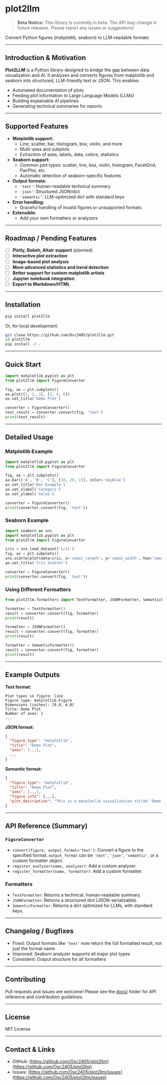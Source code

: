 # plot2llm

> **Beta Notice:** This library is currently in beta. The API may change in future releases. Please report any issues or suggestions!

Convert Python figures (matplotlib, seaborn) to LLM-readable formats

---

## Introduction & Motivation

**Plot2LLM** is a Python library designed to bridge the gap between data visualization and AI. It analyzes and converts figures from matplotlib and seaborn into structured, LLM-friendly text or JSON. This enables:
- Automated documentation of plots
- Feeding plot information to Large Language Models (LLMs)
- Building explainable AI pipelines
- Generating technical summaries for reports

---

## Supported Features

- **Matplotlib support:**
  - Line, scatter, bar, histogram, box, violin, and more
  - Multi-axes and subplots
  - Extraction of axes, labels, data, colors, statistics
- **Seaborn support:**
  - Common plot types: scatter, line, box, violin, histogram, FacetGrid, PairPlot, etc.
  - Automatic detection of seaborn-specific features
- **Output formats:**
  - `'text'`: Human-readable technical summary
  - `'json'`: Structured JSON/dict
  - `'semantic'`: LLM-optimized dict with standard keys
- **Error handling:**
  - Graceful handling of invalid figures or unsupported formats
- **Extensible:**
  - Add your own formatters or analyzers

---

## Roadmap / Pending Features

- [ ] **Plotly, Bokeh, Altair support** (planned)
- [ ] **Interactive plot extraction**
- [ ] **Image-based plot analysis**
- [ ] **More advanced statistics and trend detection**
- [ ] **Better support for custom matplotlib artists**
- [ ] **Jupyter notebook integration**
- [ ] **Export to Markdown/HTML**

---

## Installation

```bash
pip install plot2llm
```

Or, for local development:

```bash
git clone https://github.com/Osc2405/plot2llm.git
cd plot2llm
pip install -e .
```

---

## Quick Start

```python
import matplotlib.pyplot as plt
from plot2llm import FigureConverter

fig, ax = plt.subplots()
ax.plot([1, 2, 3], [2, 4, 6])
ax.set_title('Demo Plot')

converter = FigureConverter()
text_result = converter.convert(fig, 'text')
print(text_result)
```

---

## Detailed Usage

### Matplotlib Example

```python
import matplotlib.pyplot as plt
from plot2llm import FigureConverter

fig, ax = plt.subplots()
ax.bar(['A', 'B', 'C'], [10, 20, 15], color='skyblue')
ax.set_title('Bar Example')
ax.set_xlabel('Category')
ax.set_ylabel('Value')

converter = FigureConverter()
print(converter.convert(fig, 'text'))
```

### Seaborn Example

```python
import seaborn as sns
import matplotlib.pyplot as plt
from plot2llm import FigureConverter

iris = sns.load_dataset('iris')
fig, ax = plt.subplots()
sns.scatterplot(data=iris, x='sepal_length', y='sepal_width', hue='species', ax=ax)
ax.set_title('Iris Scatter')

converter = FigureConverter()
print(converter.convert(fig, 'text'))
```

### Using Different Formatters

```python
from plot2llm.formatters import TextFormatter, JSONFormatter, SemanticFormatter

formatter = TextFormatter()
result = converter.convert(fig, formatter)
print(result)

formatter = JSONFormatter()
result = converter.convert(fig, formatter)
print(result)

formatter = SemanticFormatter()
result = converter.convert(fig, formatter)
print(result)
```

---

## Example Outputs

**Text format:**
```
Plot types in figure: line
Figure type: matplotlib.Figure
Dimensions (inches): [8.0, 6.0]
Title: Demo Plot
Number of axes: 1
...
```

**JSON format:**
```json
{
  "figure_type": "matplotlib",
  "title": "Demo Plot",
  "axes": [...],
  ...
}
```

**Semantic format:**
```json
{
  "figure_type": "matplotlib",
  "title": "Demo Plot",
  "axes": [...],
  "figure_info": {...},
  "plot_description": "This is a matplotlib visualization titled 'Demo Plot'. It contains 1 subplot(s). Subplot 1 contains: line."
}
```

---

## API Reference (Summary)

### `FigureConverter`
- `convert(figure, output_format='text')`: Convert a figure to the specified format. `output_format` can be `'text'`, `'json'`, `'semantic'`, or a custom formatter object.
- `register_analyzer(name, analyzer)`: Add a custom analyzer.
- `register_formatter(name, formatter)`: Add a custom formatter.

### Formatters
- `TextFormatter`: Returns a technical, human-readable summary.
- `JSONFormatter`: Returns a structured dict (JSON-serializable).
- `SemanticFormatter`: Returns a dict optimized for LLMs, with standard keys.

---

## Changelog / Bugfixes

- Fixed: Output formats like `'text'` now return the full formatted result, not just the format name
- Improved: Seaborn analyzer supports all major plot types
- Consistent: Output structure for all formatters

---

## Contributing

Pull requests and issues are welcome! Please see the [docs/](docs/) folder for API reference and contribution guidelines.

---

## License

MIT License

---

## Contact & Links

- GitHub: [https://github.com/Osc2405/plot2llm](https://github.com/Osc2405/plot2llm)
- Issues: [https://github.com/Osc2405/plot2llm/issues](https://github.com/Osc2405/plot2llm/issues)